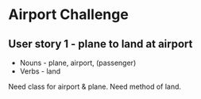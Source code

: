 Airport Challenge
=================

User story 1 - plane to land at airport
------------
* Nouns - plane, airport, (passenger)
* Verbs - land

Need class for airport & plane. Need method of land.

